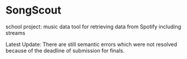 # SongScout
school project: music data tool for retrieving data from Spotify including streams


Latest Update: There are still semantic errors which were not resolved because of the deadline of submission for finals.
